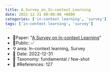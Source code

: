 ```yaml
---
title: A_Survey_on_In-context_Learning
date: 2022-12-31 00:00:00 +0800
categories: ['in-context learning', 'survey']
tags: ['in-context learning', 'survey']
---
```


- 📙Paper: "[A Survey on In-context Learning](https://www.semanticscholar.org/paper/A-Survey-on-In-context-Learning-Dong-Li/30c0cdc414f68211d5d0514df027cec22e005174)"
- 🔑Public: ✅
- ⚲ area: In-context learning, Survey
- 📅 Date: 2022-12-31
- 🔎 Taxonomy: fundamental / few-shot
- 📝 #References: 127
